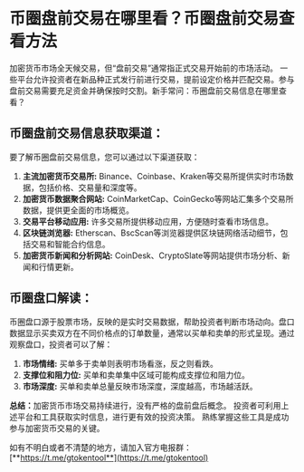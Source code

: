 # 币圈盘前交易在哪里看？币圈盘前交易查看方法

加密货币市场全天候交易，但“盘前交易”通常指正式交易开始前的市场活动。 一些平台允许投资者在新品种正式发行前进行交易，提前设定价格并匹配交易。参与盘前交易需要充足资金并确保按时交割。新手常问：币圈盘前交易信息在哪里查看？

## 币圈盘前交易信息获取渠道：

要了解币圈盘前交易信息，您可以通过以下渠道获取：

1. **主流加密货币交易所:** Binance、Coinbase、Kraken等交易所提供实时市场数据，包括价格、交易量和深度等。
2. **加密货币数据聚合网站:** CoinMarketCap、CoinGecko等网站汇集多个交易所数据，提供更全面的市场概览。
3. **交易平台移动应用:** 许多交易所提供移动应用，方便随时查看市场信息。
4. **区块链浏览器:** Etherscan、BscScan等浏览器提供区块链网络活动细节，包括交易和智能合约信息。
5. **加密货币新闻和分析网站:** CoinDesk、CryptoSlate等网站提供市场分析、新闻和行情更新。

## 币圈盘口解读：

币圈盘口源于股票市场，反映的是实时交易数据，帮助投资者判断市场动向。盘口数据显示买卖双方在不同价格点的订单数量，通常以买单和卖单的形式呈现。通过观察盘口，投资者可以了解：

1. **市场情绪:** 买单多于卖单则表明市场看涨，反之则看跌。
2. **支撑位和阻力位:** 买单和卖单集中区域可能构成支撑位和阻力位。
3. **市场深度:** 买单和卖单总量反映市场深度，深度越高，市场越活跃。

**总结：**&#x52A0;密货币市场交易持续进行，没有严格的盘前盘后概念。 投资者可利用上述平台和工具获取实时信息，进行更有效的投资决策。 熟练掌握这些工具是成功参与加密货币交易的关键。

如有不明白或者不清楚的地方，请加入官方电报群：[**https://t.me/gtokentool**](https://t.me/gtokentool)
